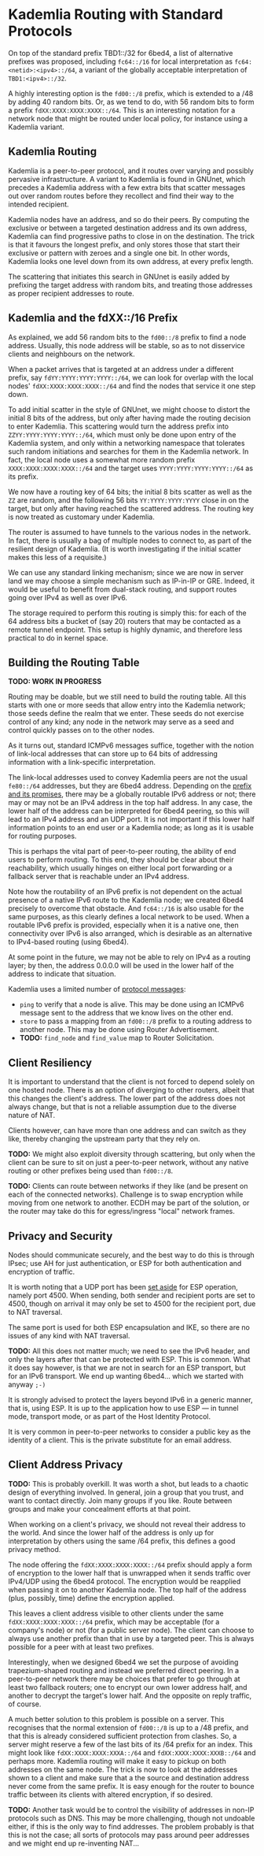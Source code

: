 Kademlia Routing with Standard Protocols
========================================

On top of the standard prefix TBD1::/32 for 6bed4, a list of alternative
prefixes was proposed, including `fc64::/16` for local interpretation
as `fc64:<netid>:<ipv4>::/64`, a variant of the globally acceptable
interpretation of `TBD1:<ipv4>::/32`.

A highly interesting option is the `fd00::/8` prefix, which is extended
to a /48 by adding 40 random bits.  Or, as we tend to do, with 56 random
bits to form a prefix `fdXX:XXXX:XXXX:XXXX::/64`.  This is an interesting
notation for a network node that might be routed under local policy, for
instance using a Kademlia variant.


Kademlia Routing
----------------

Kademlia is a peer-to-peer protocol, and it routes over varying and possibly
pervasive infrastructure.  A variant to Kademlia is found in GNUnet, which
precedes a Kademlia address with a few extra bits that scatter messages out
over random routes before they recollect and find their way to the intended
recipient.

Kademlia nodes have an address, and so do their peers.  By computing the
exclusive or between a targeted destination address and its own address,
Kademlia can find progressive paths to close in on the destination.  The
trick is that it favours the longest prefix, and only stores those that
start their exclusive or pattern with zeroes and a single one bit.  In
other words, Kademlia looks one level down from its own address, at every
prefix length.

The scattering that initiates this search in GNUnet is easily added by
prefixing the target address with random bits, and treating those
addresses as proper recipient addresses to route.


Kademlia and the fdXX::/16 Prefix
---------------------------------

As explained, we add 56 random bits to the `fd00::/8` prefix to find a
node address.  Usually, this node address will be stable, so as to not
disservice clients and neighbours on the network.

When a packet arrives that is targeted at an address under a different
prefix, say `fdYY:YYYY:YYYY:YYYY::/64`, we can look for overlap with
the local nodes' `fdXX:XXXX:XXXX:XXXX::/64` and find the nodes that
service it one step down.

To add initial scatter in the style of GNUnet, we might choose to distort
the initial 8 bits of the address, but only after having made the routing
decision to enter Kademlia.  This scattering would turn the address prefix
into `ZZYY:YYYY:YYYY:YYYY::/64`, which must only be done upon entry of the
Kademlia system, and only within a networking namespace that tolerates such
random initiations and searches for them in the Kademlia network.  In fact,
the local node uses a somewhat more random prefix `XXXX:XXXX:XXXX:XXXX::/64`
and the target uses `YYYY:YYYY:YYYY:YYYY::/64` as its prefix.

We now have a routing key of 64 bits; the initial 8 bits scatter as well
as the `ZZ` are random, and the following 56 bits `YY:YYYY:YYYY:YYYY` close
in on the target, but only after having reached the scattered address.
The routing key is now treated as customary under Kademlia.

The router is assumed to have tunnels to the various nodes in the network.
In fact, there is usually a bag of multiple nodes to connect to, as part
of the resilient design of Kademlia.  (It is worth investigating if the
initial scatter makes this less of a requisite.)

We can use any standard linking mechanism; since we are now in server land
we may choose a simple mechanism such as IP-in-IP or GRE.  Indeed, it would
be useful to benefit from dual-stack routing, and support routes going over
IPv4 as well as over IPv6.

The storage required to perform this routing is simply this: for each of
the 64 address bits a bucket of (say 20) routers that may be contacted as
a remote tunnel endpoint.  This setup is highly dynamic, and therefore less
practical to do in kernel space.


Building the Routing Table
--------------------------

**TODO: WORK IN PROGRESS**

Routing may be doable, but we still need to build the routing table.  All
this starts with one or more seeds that allow entry into the Kademlia
network; those seeds define the realm that we enter.  These seeds do not
exercise control of any kind; any node in the network may serve as a seed
and control quickly passes on to the other nodes.

As it turns out, standard ICMPv6 messages suffice, together with the notion
of link-local addresses that can store up to 64 bits of addressing information
with a link-specific interpretation.

The link-local addresses used to convey Kademlia peers are not the usual
`fe80::/64` addresses, but they are 6bed4 address.  Depending on the
[prefix and its promises](PREFIXES.MD), there may be a globally routable
IPv6 address or not; there may or may not be an IPv4 address in the top
half address.  In any case, the lower half of the address can be interpreted
for 6bed4 peering, so this will lead to an IPv4 address and an UDP port.
It is not important if this lower half information points to an end user
or a Kademlia node; as long as it is usable for routing purposes.

This is perhaps the vital part of peer-to-peer routing, the ability of
end users to perform routing.  To this end, they should be clear about
their reachability, which usually hinges on either local port forwarding
or a fallback server that is reachable under an IPv4 address.

Note how the routability of an IPv6 prefix is not dependent on the
actual presence of a native IPv6 route to the Kademlia node; we created
6bed4 precisely to overcome that obstacle.  And `fc64::/16` is also
usable for the same purposes, as this clearly defines a local network
to be used.  When a routable IPv6 prefix is provided, especially when it
is a native one, then connectivity over IPv6 is also arranged, which
is desirable as an alternative to IPv4-based routing (using 6bed4).

At some point in the future, we may not be able to rely on IPv4 as a
routing layer; by then, the address 0.0.0.0 will be used in the lower
half of the address to indicate that situation.

Kademlia uses a limited number of
[protocol messages](https://en.wikipedia.org/wiki/Kademlia#Protocol_messages):

  * `ping` to verify that a node is alive.  This may be done using an ICMPv6
    message sent to the address that we know lives on the other end.
  * `store` to pass a mapping from an `fd00::/8` prefix to a routing address
    to another node.  This may be done using Router Advertisement.
  * **TODO:** `find_node` and `find_value` map to Router Solicitation.


Client Resiliency
-----------------

It is important to understand that the client is not forced to depend solely
on one hosted node.  There is an option of diverging to other routers, albeit
that this changes the client's address.  The lower part of the address does
not always change, but that is not a reliable assumption due to the diverse
nature of NAT.

Clients however, can have more than one address and can switch as they like,
thereby changing the upstream party that they rely on.

**TODO:** We might also exploit diversity through scattering, but only when
the client can be sure to sit on just a peer-to-peer network, without any
native routing or other prefixes being used than `fd00::/8`.

**TODO:** Clients can route between networks if they like (and be present
on each of the connected networks).  Challenge is to swap encryption while
moving from one network to another.  ECDH may be part of the solution, or
the router may take do this for egress/ingress "local" network frames.


Privacy and Security
--------------------

Nodes should communicate securely, and the best way to do this is through
IPsec; use AH for just authentication, or ESP for both authentication and
encryption of traffic.

It is worth noting that a UDP port has been
[set aside](https://tools.ietf.org/html/rfc3948) for ESP operation,
namely port 4500.  When sending, both sender and recipient ports are
set to 4500, though on arrival it may only be set to 4500 for the recipient
port, due to NAT traversal.

The same port is used for both ESP encapsulation and IKE, so there are no
issues of any kind with NAT traversal.

**TODO:** All this does not matter much; we need to see the IPv6 header,
and only the layers after that can be protected with ESP.  This is common.
What it does say however, is that we are not in search for an ESP transport,
but for an IPv6 transport.  We end up wanting 6bed4... which we started with
anyway `;-)`

It is strongly advised to protect the layers beyond IPv6 in a generic manner,
that is, using ESP.  It is up to the application how to use ESP &mdash; in
tunnel mode, transport mode, or as part of the Host Identity Protocol.

It is very common in peer-to-peer networks to consider a public key as the
identity of a client.  This is the private substitute for an email address.


Client Address Privacy
----------------------

**TODO:** This is probably overkill.  It was worth a shot, but leads to
a chaotic design of everything involved.  In general, join a group that
you trust, and want to contact directly.  Join many groups if you like.
Route between groups and make your concealment efforts at that point.

When working on a client's privacy, we should not reveal their address to
the world.  And since the lower half of the address is only up for
interpretation by others using the same /64 prefix, this defines a good
privacy method.

The node offering the `fdXX:XXXX:XXXX:XXXX::/64` prefix should apply a
form of encryption to the lower half that is unwrapped when it sends
traffic over IPv4/UDP using the 6bed4 protocol.  The encryption would
be reapplied when passing it on to another Kademlia node.  The top half
of the address (plus, possibly, time) define the encryption applied.

This leaves a client address visible to other clients under the same
`fdXX:XXXX:XXXX:XXXX::/64` prefix, which may be acceptable (for a
company's node) or not (for a public server node).  The client can
choose to always use another prefix than that in use by a targeted
peer.  This is always possible for a peer with at least two prefixes.

Interestingly, when we designed 6bed4 we set the purpose of avoiding
trapezium-shaped routing and instead we preferred direct peering.
In a peer-to-peer network there may be choices that prefer to go
through at least two fallback routers; one to encrypt our own
lower address half, and another to decrypt the target's lower half.
And the opposite on reply traffic, of course.

A much better solution to this problem is possible on a server.  This
recognises that the normal extension of `fd00::/8` is up to a /48
prefix, and that this is already considered sufficient protection from
clashes.  So, a server might reserve a few of the last bits of its /64
prefix for an index.  This might look like `fdXX:XXXX:XXXX:XXXA::/64`
and `fdXX:XXXX:XXXX:XXXB::/64` and perhaps more.  Kademlia routing
will make it easy to pickup on both addresses on the same node.
The trick is now to look at the addresses shown to a client and
make sure that a the source and destination address never come from
the same prefix.  It is easy enough for the router to bounce traffic
between its clients with altered encryption, if so desired.

**TODO:** Another task would be to control the visibility of addresses
in non-IP protocols such as DNS.  This may be more challenging, though
not undoable either, if this is the only way to find addresses.  The
problem probably is that this is not the case; all sorts of protocols
may pass around peer addresses and we might end up re-inventing NAT...

